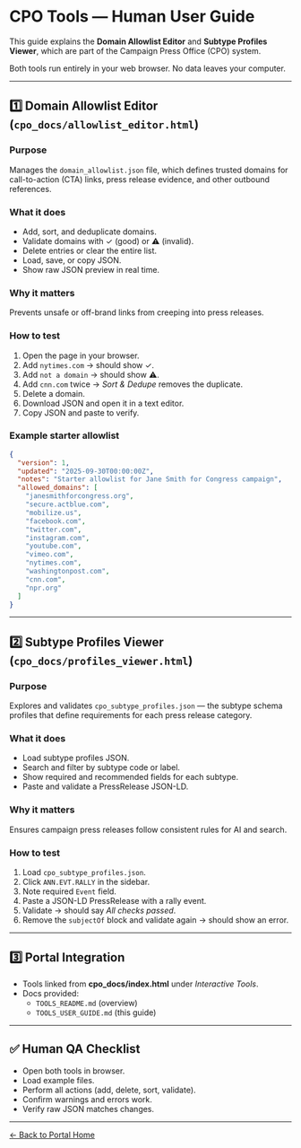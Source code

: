 # CPO Tools — Human User Guide

This guide explains the **Domain Allowlist Editor** and **Subtype Profiles Viewer**, which are part of the Campaign Press Office (CPO) system.  

Both tools run entirely in your web browser. No data leaves your computer.

---

## 1️⃣ Domain Allowlist Editor (`cpo_docs/allowlist_editor.html`)

### Purpose
Manages the `domain_allowlist.json` file, which defines trusted domains for call-to-action (CTA) links, press release evidence, and other outbound references.

### What it does
- Add, sort, and deduplicate domains.
- Validate domains with ✓ (good) or ⚠ (invalid).
- Delete entries or clear the entire list.
- Load, save, or copy JSON.
- Show raw JSON preview in real time.

### Why it matters
Prevents unsafe or off-brand links from creeping into press releases.

### How to test
1. Open the page in your browser.
2. Add `nytimes.com` → should show ✓.
3. Add `not a domain` → should show ⚠.
4. Add `cnn.com` twice → *Sort & Dedupe* removes the duplicate.
5. Delete a domain.
6. Download JSON and open it in a text editor.
7. Copy JSON and paste to verify.

### Example starter allowlist

```json
{
  "version": 1,
  "updated": "2025-09-30T00:00:00Z",
  "notes": "Starter allowlist for Jane Smith for Congress campaign",
  "allowed_domains": [
    "janesmithforcongress.org",
    "secure.actblue.com",
    "mobilize.us",
    "facebook.com",
    "twitter.com",
    "instagram.com",
    "youtube.com",
    "vimeo.com",
    "nytimes.com",
    "washingtonpost.com",
    "cnn.com",
    "npr.org"
  ]
}
```

---

## 2️⃣ Subtype Profiles Viewer (`cpo_docs/profiles_viewer.html`)

### Purpose
Explores and validates `cpo_subtype_profiles.json` — the subtype schema profiles that define requirements for each press release category.

### What it does
- Load subtype profiles JSON.
- Search and filter by subtype code or label.
- Show required and recommended fields for each subtype.
- Paste and validate a PressRelease JSON-LD.

### Why it matters
Ensures campaign press releases follow consistent rules for AI and search.

### How to test
1. Load `cpo_subtype_profiles.json`.
2. Click `ANN.EVT.RALLY` in the sidebar.
3. Note required `Event` field.
4. Paste a JSON-LD PressRelease with a rally event.
5. Validate → should say *All checks passed*.
6. Remove the `subjectOf` block and validate again → should show an error.

---

## 3️⃣ Portal Integration

- Tools linked from **cpo_docs/index.html** under *Interactive Tools*.
- Docs provided:
  - `TOOLS_README.md` (overview)
  - `TOOLS_USER_GUIDE.md` (this guide)

---

## ✅ Human QA Checklist

- Open both tools in browser.
- Load example files.
- Perform all actions (add, delete, sort, validate).
- Confirm warnings and errors work.
- Verify raw JSON matches changes.

---

[← Back to Portal Home](index.html)
